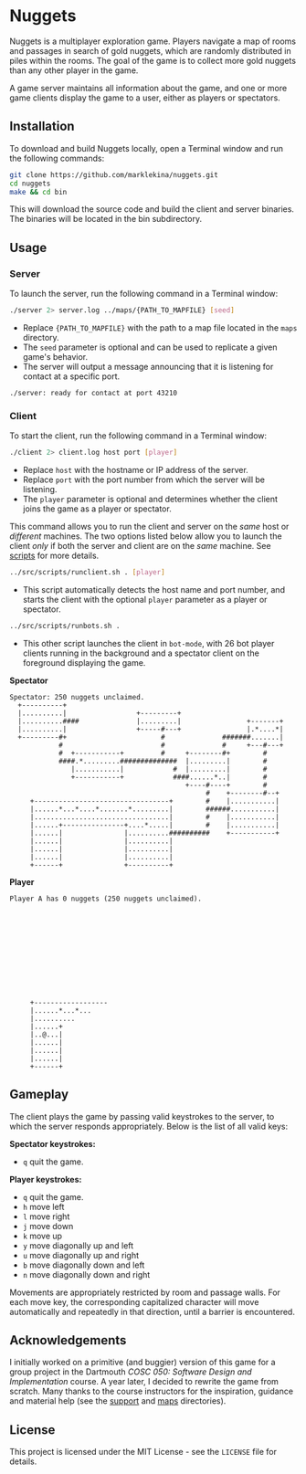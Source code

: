 # Nuggets

Nuggets is a multiplayer exploration game. Players navigate a map of rooms and passages in search of gold nuggets, which are randomly distributed in piles within the rooms. The goal of the game is to collect more gold nuggets than any other player in the game.

A game server maintains all information about the game, and one or more game clients display the game to a user, either as players or spectators.

## Installation

To download and build Nuggets locally, open a Terminal window and run the following commands:

```bash
git clone https://github.com/marklekina/nuggets.git
cd nuggets
make && cd bin
```

This will download the source code and build the client and server binaries. The binaries will be located in the bin subdirectory.

## Usage
### Server

To launch the server, run the following command in a Terminal window:

```bash
./server 2> server.log ../maps/{PATH_TO_MAPFILE} [seed]
```

- Replace `{PATH_TO_MAPFILE}` with the path to a map file located in the `maps` directory.
- The `seed` parameter is optional and can be used to replicate a given game's behavior.
- The server will output a message announcing that it is listening for contact at a specific port.

```
./server: ready for contact at port 43210
```

### Client
To start the client, run the following command in a Terminal window:

```bash
./client 2> client.log host port [player]
```

- Replace `host` with the hostname or IP address of the server.
- Replace `port` with the port number from which the server will be listening.
- The `player` parameter is optional and determines whether the client joins the game as a player or spectator.

This command allows you to run the client and server on the *same* host or *different* machines. The two options listed below allow you to launch the client *only* if both the server and client are on the *same* machine. See [scripts](src/scripts/README.md) for more details.

```bash
../src/scripts/runclient.sh . [player]
```

- This script automatically detects the host name and port number, and starts the client with the optional `player` parameter as a player or spectator. 

```bash
../src/scripts/runbots.sh .
```

- This other script launches the client in `bot-mode`, with 26 bot player clients running in the background and a spectator client on the foreground displaying the game.

**Spectator**

```
Spectator: 250 nuggets unclaimed.
  +----------+
  |..........|                 +---------+
  |..........####              |.........|                +-------+
  |..........|                 +-----#---+                |.*....*|
  +---------#+                       #              #######.......|
            #                        #              #     +---#---+
            #  +-----------+         #     +--------#+        #
            ####.*.........##############  |.........|        #
               |...........|            #  |.........|        #
               +-----------+            ####......*..|        #
                                           +----#----+        #
                                                #    +--------#--+
     +---------------------------------+        #    |...........|
     |......*...*....*.......*.........|        ######...........|
     |.................................|        #    |...........|
     |......+---------------+....*.....|        #    |...........|
     |......|               |..........##########    +-----------+
     |......|               |..........|
     |......|               |..........|
     |......|               |..........|
     +------+               +----------+
```

**Player**

```
Player A has 0 nuggets (250 nuggets unclaimed).












     +------------------
     |......*...*...
     |..........
     |......+
     |..@...|
     |......|
     |......|
     |......|
     +------+

```

## Gameplay

The client plays the game by passing valid keystrokes to the server, to which the server responds appropriately. Below is the list of all valid keys:

**Spectator keystrokes:**
 * `q` quit the game.

**Player keystrokes:**

 * `q` quit the game.
 * `h` move left
 * `l` move right
 * `j` move down
 * `k` move up	
 * `y` move diagonally up and left
 * `u` move diagonally up and right
 * `b` move diagonally down and left
 * `n` move diagonally down and right

Movements are appropriately restricted by room and passage walls. For each move key, the corresponding capitalized character will move automatically and repeatedly in that direction, until a barrier is encountered.

## Acknowledgements

I initially worked on a primitive (and buggier) version of this game for a group project in the Dartmouth *COSC 050: Software Design and Implementation* course. A year later, I decided to rewrite the game from scratch. Many thanks to the course instructors for the inspiration, guidance and material help (see the [support](src/support) and [maps](maps) directories).

## License

This project is licensed under the MIT License - see the `LICENSE` file for details.
